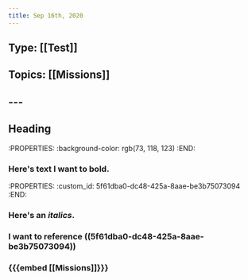 ```yaml
---
title: Sep 16th, 2020
---
```


## Type: [[Test]]
## Topics: [[Missions]]
## ---
## Heading
   :PROPERTIES:
   :background-color: rgb(73, 118, 123)
   :END:
### Here's text I want to **bold**.
   :PROPERTIES:
   :custom_id: 5f61dba0-dc48-425a-8aae-be3b75073094
   :END:
### Here's an _italics_.
### I want to reference ((5f61dba0-dc48-425a-8aae-be3b75073094))
### {{{embed [[Missions]]}}}
